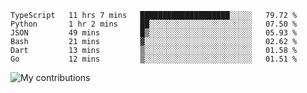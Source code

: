 <!--START_SECTION:waka-->

```text
TypeScript   11 hrs 7 mins   ████████████████████░░░░░   79.72 %
Python       1 hr 2 mins     ██░░░░░░░░░░░░░░░░░░░░░░░   07.50 %
JSON         49 mins         █▒░░░░░░░░░░░░░░░░░░░░░░░   05.93 %
Bash         21 mins         ▓░░░░░░░░░░░░░░░░░░░░░░░░   02.62 %
Dart         13 mins         ▒░░░░░░░░░░░░░░░░░░░░░░░░   01.58 %
Go           12 mins         ▒░░░░░░░░░░░░░░░░░░░░░░░░   01.51 %
```

<!--END_SECTION:waka-->
<img src="https://github-readme-streak-stats.herokuapp.com/?user=pahas&theme=white" alt="My contributions" />
